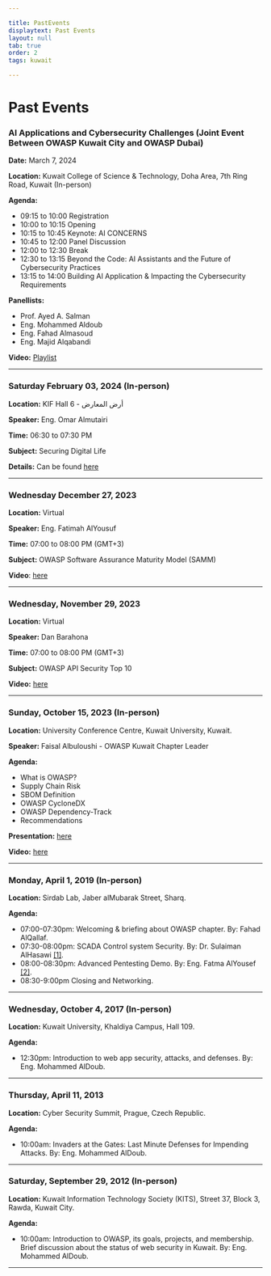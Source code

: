 ```yaml
---

title: PastEvents
displaytext: Past Events
layout: null
tab: true
order: 2
tags: kuwait

---
```


# Past Events

### AI Applications and Cybersecurity Challenges (Joint Event Between OWASP Kuwait City and OWASP Dubai)

**Date:** March 7, 2024

**Location:** Kuwait College of Science & Technology, Doha Area, 7th Ring Road, Kuwait (In-person)

**Agenda:**
- 09:15 to 10:00    Registration
- 10:00 to 10:15    Opening
- 10:15 to 10:45    Keynote: AI CONCERNS
- 10:45 to 12:00    Panel Discussion
- 12:00 to 12:30    Break
- 12:30 to 13:15    Beyond the Code: AI Assistants and the Future of Cybersecurity Practices
- 13:15 to 14:00    Building AI Application & Impacting the Cybersecurity Requirements

**Panellists:**
- Prof. Ayed A. Salman
- Eng. Mohammed Aldoub
- Eng. Fahad Almasoud
- Eng. Majid Alqabandi

**Video:** [Playlist](https://www.youtube.com/playlist?list=PLVjQ82zauIerm5YzVP36Ud0C6Ueg9xkSI)

---

### Saturday February 03, 2024 (In-person)

**Location:** KIF Hall 6 - أرض المعارض

**Speaker:** Eng. Omar Almutairi

**Time:** 06:30 to 07:30 PM

**Subject:** Securing Digital Life

**Details:** Can be found [here](https://meetu.ps/e/MSvCD/12mrKn/i)

---

### Wednesday December 27, 2023

**Location:** Virtual

**Speaker:** Eng. Fatimah AlYousuf

**Time:** 07:00 to 08:00 PM (GMT+3)

**Subject:** OWASP Software Assurance Maturity Model (SAMM)

**Video**: [here](https://www.youtube.com/watch?v=REHn1kgjim8)

---

### Wednesday, November 29, 2023

**Location:** Virtual

**Speaker:** Dan Barahona

**Time:** 07:00 to 08:00 PM (GMT+3)

**Subject:** OWASP API Security Top 10

**Video:** [here](https://www.youtube.com/watch?v=p9zm7pEjNFE)

---

### Sunday, October 15, 2023 (In-person)

**Location:** University Conference Centre, Kuwait University, Kuwait.

**Speaker:** Faisal Albuloushi - OWASP Kuwait Chapter Leader

**Agenda:**
-	What is OWASP?
-	Supply Chain Risk
-	SBOM Definition
-	OWASP CycloneDX
-	OWASP Dependency-Track
-	Recommendations

**Presentation:** [here](https://github.com/OWASP/www-chapter-kuwait-city/blob/df08b06b687e4b1b70e2496b5483aaf2a97cea2d/assets/CERC%202023.pdf)

**Video:** [here](https://www.youtube.com/watch?v=rLbulIuBTpE)

---

### Monday, April 1, 2019 (In-person)

**Location:** Sirdab Lab, Jaber alMubarak Street, Sharq.

**Agenda:**
-	07:00-07:30pm: Welcoming & briefing about OWASP chapter. By: Fahad AlQallaf.
-	07:30-08:00pm: SCADA Control system Security. By: Dr. Sulaiman AlHasawi [[1]](/www-pdf-archive/Owasp-1-Trisis_Alhasawi.pdf).
-	08:00-08:30pm: Advanced Pentesting Demo. By: Eng. Fatma AlYousef [[2]](/www-pdf-archive/Fatma_Presentation.pdf).
-	08:30-9:00pm Closing and Networking.

---

### Wednesday, October 4, 2017 (In-person)

**Location:** Kuwait University, Khaldiya Campus, Hall 109.

**Agenda:**
-	12:30pm: Introduction to web app security, attacks, and defenses. By: Eng. Mohammed AlDoub.

---

### Thursday, April 11, 2013

**Location:** Cyber Security Summit, Prague, Czech Republic.

**Agenda:**
-	10:00am: Invaders at the Gates: Last Minute Defenses for Impending Attacks. By: Eng. Mohammed AlDoub.

---

### Saturday, September 29, 2012 (In-person)

**Location:** Kuwait Information Technology Society (KITS), Street 37, Block 3, Rawda, Kuwait City.

**Agenda:**
-	10:00am: Introduction to OWASP, its goals, projects, and membership. Brief discussion about the status of web security in Kuwait. By: Eng. Mohammed AlDoub.

---
